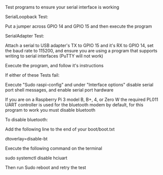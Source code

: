 Test programs to ensure your serial interface is working

SerialLoopback Test:

Put a jumper across GPIO 14 and GPIO 15 and then execute the program

SerialAdapter Test:

Attach a serial to USB adapter's TX to GPIO 15 and it's RX to GPIO 14, set the baud rate to 115200, and ensure you are using a program that supports writing to serial interfaces (PuTTY will not work)

Execute the program, and follow it's instructions

If either of these Tests fail:

Execute "Sudo raspi-config" and under "Interface options" disable serial port shell messages, and enable serial port hardware

If you are on a Raspberry Pi 3 model B, B+, 4, or Zero W the required PL011 UART controller is used for the bluetooth modem by default, for this program to work you must disable bluetooth

To disable bluetooth:

Add the following line to the end of your boot/boot.txt 

dtoverlay=disable-bt

Execute the following command on the terminal

sudo systemctl disable hciuart

Then run Sudo reboot  and retry the test
